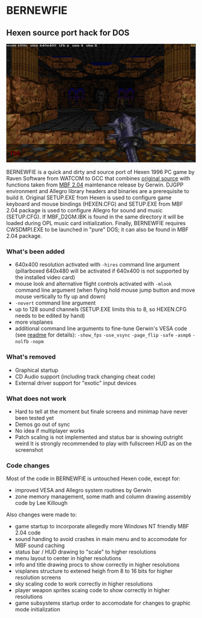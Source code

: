 # BERNEWFIE
## Hexen source port hack for DOS

![BERNEWFIE screenshot](/DOC/hex_000.png)

BERNEWFIE is a quick and dirty and source port of Hexen 1996 PC game by Raven Software from WATCOM to GCC that combines [original source](https://sourceforge.net/projects/heretic/files/) with functions taken from [MBF 2.04](https://archive.org/details/doom-mbf-204) maintenance release by Gerwin. DJGPP environment and Allegro library headers and binaries are a prerequisite to build it. Original SETUP.EXE from Hexen is used to configure game keyboard and mouse bindings (HEXEN.CFG) and SETUP.EXE from MBF 2.04 package is used to configure Allegro for sound and music (SETUP.CFG). If MBF_D2GM.IBK is found in the same directory it will be loaded during OPL music card initialization. Finally, BERNEWFIE requires CWSDMPI.EXE to be launched in "pure" DOS; it can also be found in MBF 2.04 package.

### What's been added
- 640x400 resolution activated with `-hires` command line argument
  (pillarboxed 640x480 will be activated if 640x400 is not supported by the installed video card)
- mouse look and alternative flight controls activated with `-mlook` command line argument
  (when flying hold mouse jump button and move mouse vertically to fly up and down)
- `-novert` command line argument
- up to 128 sound channels
  (SETUP.EXE limits this to 8, so HEXEN.CFG needs to be edited by hand)
- more visplanes 
- additional command line arguments to fine-tune Gerwin's VESA code
  (see [readme](DOC/MBFUP204.TXT) for details):
  `-show_fps` 
  `-use_vsync` 
  `-page_flip` 
  `-safe` 
  `-asmp6` 
  `-nolfb` 
  `-nopm` 

### What's removed
- Graphical startup
- CD Audio support (including track changing cheat code)
- External driver support for "exotic" input devices

### What does not work
- Hard to tell at the moment but finale screens and minimap have never been tested yet
- Demos go out of sync
- No idea if multiplayer works
- Patch scaling is not implemented and status bar is showing outright weird
  It is strongly recommended to play with fullscreen HUD as on the screenshot

### Code changes
Most of the code in BERNEWFIE is untouched Hexen code, except for:
- improved VESA and Allegro system routines by Gerwin
- zone memory management, some math and column drawing assembly code by Lee Killough


Also changes were made to:
- game startup to incorporate allegedly more Windows NT friendly MBF 2.04 code 
- sound handing to avoid crashes in main menu and to accomodate for MBF sound caching
- status bar / HUD drawing to "scale" to higher resolutions
- menu layout to center in higher resolutions
- info and title drawing procs to show correctly in higher resolutions
- visplanes structure to extened heigh from 8 to 16 bits for higher resolution screens
- sky scaling code to work correctly in higher resolutions
- player weapon sprites scaing code to show correctly in higher resolutions
- game subsystems startup order to accomodate for changes to graphic mode initialization 

